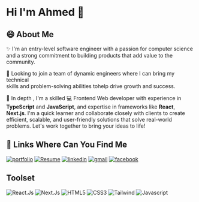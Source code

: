 # Hi I'm Ahmed 👋
## 😄 About Me

✨ I'm an entry-level software engineer with a passion for computer science <br> 
and a strong commitment to building products that add value to the community.

👀 Looking to join a team of dynamic engineers where I can bring my technical <br> 
skills and problem-solving abilities tohelp drive growth and success.

🚀 In depth , I'm a skilled 💻 Frontend Web developer with experience in <b>TypeScript</b> and <b>JavaScript</b>, and expertise in frameworks like <b>React</b>, <b>Next.js</b>. I'm a quick learner and collaborate closely with clients to create efficient, scalable, and user-friendly solutions that solve real-world problems. Let's work together to bring your ideas to life!

## 🔗 Links Where Can You Find Me

[![portfolio](https://img.shields.io/badge/my_portfolio-000?style=for-the-badge&logo=ko-fi&logoColor=white)](https://ahmed-hany-portfolio.netlify.app/)
[![Resume](https://img.shields.io/badge/my_resume-FF3850?style=for-the-badge&logo=linkfire&logoColor=white)](https://drive.google.com/file/d/18CgccxuhwcXBif9XStikgt__0pIsJji3/view?usp=sharing)
[![linkedin](https://img.shields.io/badge/linkedin-0A66C2?style=for-the-badge&logo=linkedin&logoColor=white)](https://www.linkedin.com/in/ahmed-hany-b2a1681a0/)
[![gmail](https://img.shields.io/badge/gmail-EA4335?style=for-the-badge&logo=gmail&logoColor=white)](https://mail.google.com/mail/u/0/#inbox)
[![facebook](https://img.shields.io/badge/facebook-1877F2?style=for-the-badge&logo=facebook&logoColor=white)](https://www.facebook.com/profile.php?id=100010449333909)

## Toolset

![React.Js](https://cdn4.iconfinder.com/data/icons/logos-3/600/React.js_logo-48.png)
![Next.Js](https://cdn1.iconfinder.com/data/icons/akar-vol-1/24/nextjs-fill-48.png)
![HTML5](https://cdn4.iconfinder.com/data/icons/flat-brand-logo-2/512/html5-48.png)
![CSS3](https://cdn4.iconfinder.com/data/icons/flat-brand-logo-2/512/css3-48.png)
![Tailwind](https://cdn2.iconfinder.com/data/icons/boxicons-logos/24/bxl-tailwind-css-48.png)
![Javascript](https://cdn2.iconfinder.com/data/icons/designer-skills/128/code-programming-javascript-software-develop-command-language-48.png)

